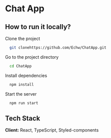 # Chat App


## How to run it locally?

Clone the project

```bash
  git clonehttps://github.com/Echw/ChatApp.git
```

Go to the project directory

```bash
  cd ChatApp
```

Install dependencies

```bash
  npm install
```

Start the server

```bash
  npm run start
```
    
## Tech Stack

**Client:** React, TypeScript, Styled-components



